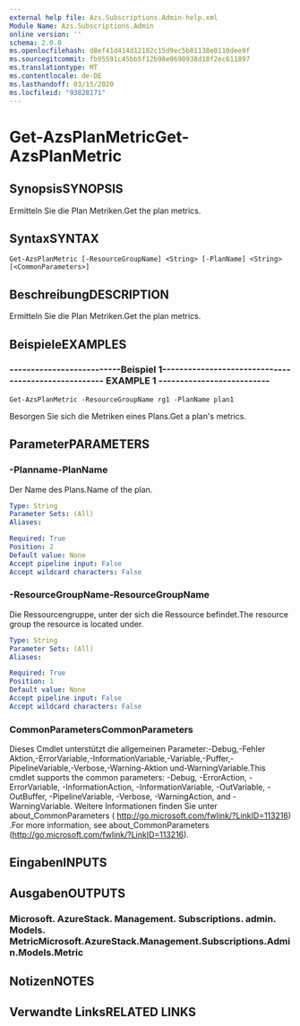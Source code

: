 ```yaml
---
external help file: Azs.Subscriptions.Admin-help.xml
Module Name: Azs.Subscriptions.Admin
online version: ''
schema: 2.0.0
ms.openlocfilehash: d8ef41d414d12182c15d9ec5b01138e0110dee9f
ms.sourcegitcommit: fb95591c45bb5f12b98e0690938d18f2ec611897
ms.translationtype: MT
ms.contentlocale: de-DE
ms.lasthandoff: 03/15/2020
ms.locfileid: "93828171"
---
```

# <span data-ttu-id="870ca-101">Get-AzsPlanMetric</span><span class="sxs-lookup"><span data-stu-id="870ca-101">Get-AzsPlanMetric</span></span>

## <span data-ttu-id="870ca-102">Synopsis</span><span class="sxs-lookup"><span data-stu-id="870ca-102">SYNOPSIS</span></span>
<span data-ttu-id="870ca-103">Ermitteln Sie die Plan Metriken.</span><span class="sxs-lookup"><span data-stu-id="870ca-103">Get the plan metrics.</span></span>

## <span data-ttu-id="870ca-104">Syntax</span><span class="sxs-lookup"><span data-stu-id="870ca-104">SYNTAX</span></span>

```
Get-AzsPlanMetric [-ResourceGroupName] <String> [-PlanName] <String> [<CommonParameters>]
```

## <span data-ttu-id="870ca-105">Beschreibung</span><span class="sxs-lookup"><span data-stu-id="870ca-105">DESCRIPTION</span></span>
<span data-ttu-id="870ca-106">Ermitteln Sie die Plan Metriken.</span><span class="sxs-lookup"><span data-stu-id="870ca-106">Get the plan metrics.</span></span>

## <span data-ttu-id="870ca-107">Beispiele</span><span class="sxs-lookup"><span data-stu-id="870ca-107">EXAMPLES</span></span>

### <span data-ttu-id="870ca-108">--------------------------Beispiel 1--------------------------</span><span class="sxs-lookup"><span data-stu-id="870ca-108">-------------------------- EXAMPLE 1 --------------------------</span></span>
```
Get-AzsPlanMetric -ResourceGroupName rg1 -PlanName plan1
```

<span data-ttu-id="870ca-109">Besorgen Sie sich die Metriken eines Plans.</span><span class="sxs-lookup"><span data-stu-id="870ca-109">Get a plan's metrics.</span></span>

## <span data-ttu-id="870ca-110">Parameter</span><span class="sxs-lookup"><span data-stu-id="870ca-110">PARAMETERS</span></span>

### <span data-ttu-id="870ca-111">-Planname</span><span class="sxs-lookup"><span data-stu-id="870ca-111">-PlanName</span></span>
<span data-ttu-id="870ca-112">Der Name des Plans.</span><span class="sxs-lookup"><span data-stu-id="870ca-112">Name of the plan.</span></span>

```yaml
Type: String
Parameter Sets: (All)
Aliases: 

Required: True
Position: 2
Default value: None
Accept pipeline input: False
Accept wildcard characters: False
```

### <span data-ttu-id="870ca-113">-ResourceGroupName</span><span class="sxs-lookup"><span data-stu-id="870ca-113">-ResourceGroupName</span></span>
<span data-ttu-id="870ca-114">Die Ressourcengruppe, unter der sich die Ressource befindet.</span><span class="sxs-lookup"><span data-stu-id="870ca-114">The resource group the resource is located under.</span></span>

```yaml
Type: String
Parameter Sets: (All)
Aliases: 

Required: True
Position: 1
Default value: None
Accept pipeline input: False
Accept wildcard characters: False
```

### <span data-ttu-id="870ca-115">CommonParameters</span><span class="sxs-lookup"><span data-stu-id="870ca-115">CommonParameters</span></span>
<span data-ttu-id="870ca-116">Dieses Cmdlet unterstützt die allgemeinen Parameter:-Debug,-Fehler Aktion,-ErrorVariable,-InformationVariable,-Variable,-Puffer,-PipelineVariable,-Verbose,-Warning-Aktion und-WarningVariable.</span><span class="sxs-lookup"><span data-stu-id="870ca-116">This cmdlet supports the common parameters: -Debug, -ErrorAction, -ErrorVariable, -InformationAction, -InformationVariable, -OutVariable, -OutBuffer, -PipelineVariable, -Verbose, -WarningAction, and -WarningVariable.</span></span> <span data-ttu-id="870ca-117">Weitere Informationen finden Sie unter about_CommonParameters ( http://go.microsoft.com/fwlink/?LinkID=113216) .</span><span class="sxs-lookup"><span data-stu-id="870ca-117">For more information, see about_CommonParameters (http://go.microsoft.com/fwlink/?LinkID=113216).</span></span>

## <span data-ttu-id="870ca-118">Eingaben</span><span class="sxs-lookup"><span data-stu-id="870ca-118">INPUTS</span></span>

## <span data-ttu-id="870ca-119">Ausgaben</span><span class="sxs-lookup"><span data-stu-id="870ca-119">OUTPUTS</span></span>

### <span data-ttu-id="870ca-120">Microsoft. AzureStack. Management. Subscriptions. admin. Models. Metric</span><span class="sxs-lookup"><span data-stu-id="870ca-120">Microsoft.AzureStack.Management.Subscriptions.Admin.Models.Metric</span></span>

## <span data-ttu-id="870ca-121">Notizen</span><span class="sxs-lookup"><span data-stu-id="870ca-121">NOTES</span></span>

## <span data-ttu-id="870ca-122">Verwandte Links</span><span class="sxs-lookup"><span data-stu-id="870ca-122">RELATED LINKS</span></span>

